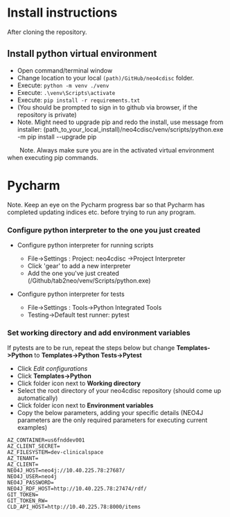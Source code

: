 # Install instructions

After cloning the repository.

## Install python virtual environment

- Open command/terminal window
- Change location to your local ```(path)/GitHub/neo4cdisc``` folder.
- Execute: ```python -m venv ./venv```
- Execute: ```.\venv\Scripts\activate```
- Execute: ```pip install -r requirements.txt```
- (You should be prompted to sign in to github via browser, if the repository is private)
- Note. Might need to upgrade pip and redo the install, use message from installer:
  (path_to_your_local_install)/neo4cdisc/venv/scripts/python.exe -m pip install --upgrade pip

&ensp;&thinsp;&ensp;&thinsp;&ensp;&thinsp;Note. Always make sure you are in the activated virtual environment when executing pip commands.



# Pycharm
Note. Keep an eye on the Pycharm progress bar so that Pycharm has completed updating indices etc. before trying to run any program.

### Configure python interpreter to the one you just created
- Configure python interpreter for running scripts
    - File->Settings : Project: neo4cdisc ->Project Interpreter
    - Click 'gear' to add a new interpreter
    - Add the one you've just created (/Github/tab2neo/venv/Scripts/python.exe)

- Configure python interpreter for tests
    - File->Settings : Tools->Python Integrated Tools
    - Testing->Default test runner: pytest

### Set working directory and add environment variables
If pytests are to be run, repeat the steps below but change **Templates->Python** to **Templates->Python Tests->Pytest**

- Click _Edit configurations_
- Click **Templates->Python**
- Click folder icon next to **Working directory**
- Select the root directory of your neo4cdisc repository (should come up automatically)
- Click folder icon next to **Environment variables**
- Copy the below parameters, adding your specific details (NEO4J parameters are the only required parameters for executing current examples)
```
AZ_CONTAINER=us6fnddev001
AZ_CLIENT_SECRET=
AZ_FILESYSTEM=dev-clinicalspace
AZ_TENANT=
AZ_CLIENT=
NEO4J_HOST=neo4j://10.40.225.78:27687/
NEO4J_USER=neo4j
NEO4J_PASSWORD=
NEO4J_RDF_HOST=http://10.40.225.78:27474/rdf/
GIT_TOKEN=
GIT_TOKEN_RW=
CLD_API_HOST=http://10.40.225.78:8000/items
```

